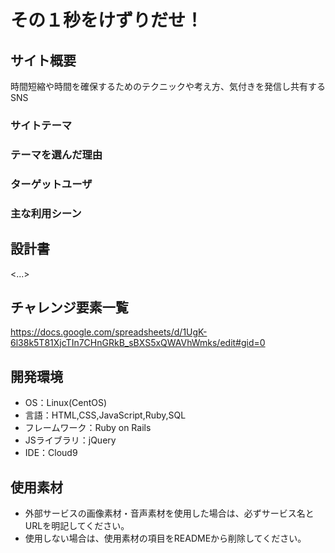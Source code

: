 # その１秒をけずりだせ！

## サイト概要
時間短縮や時間を確保するためのテクニックや考え方、気付きを発信し共有するSNS

### サイトテーマ


### テーマを選んだ理由


### ターゲットユーザ


### 主な利用シーン


## 設計書
<...>

## チャレンジ要素一覧
<https://docs.google.com/spreadsheets/d/1UgK-6l38k5T81XjcTIn7CHnGRkB_sBXS5xQWAVhWmks/edit#gid=0>

## 開発環境
- OS：Linux(CentOS)
- 言語：HTML,CSS,JavaScript,Ruby,SQL
- フレームワーク：Ruby on Rails
- JSライブラリ：jQuery
- IDE：Cloud9

## 使用素材
- 外部サービスの画像素材・音声素材を使用した場合は、必ずサービス名とURLを明記してください。
- 使用しない場合は、使用素材の項目をREADMEから削除してください。